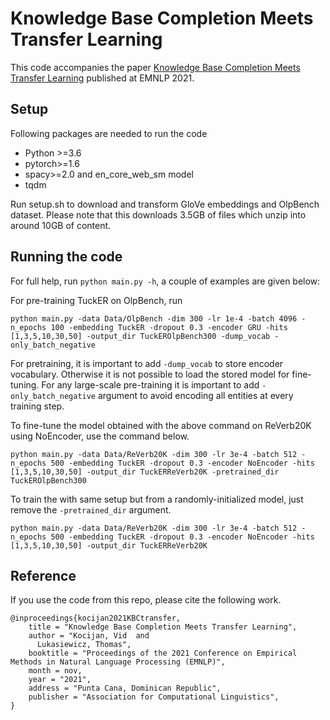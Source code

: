 # Knowledge Base Completion Meets Transfer Learning

This code accompanies the paper [Knowledge Base Completion Meets Transfer Learning](https://arxiv.org/abs/2108.13073) published at EMNLP 2021.


## Setup
Following packages are needed to run the code
 * Python >=3.6
 * pytorch>=1.6
 * spacy>=2.0 and en\_core\_web\_sm model
 * tqdm

Run setup.sh to download and transform GloVe embeddings and OlpBench dataset. Please note that this downloads 3.5GB of files which unzip into around 10GB of content.

## Running the code

For full help, run `python main.py -h`, a couple of examples are given below:

For pre-training TuckER on OlpBench, run
```
python main.py -data Data/OlpBench -dim 300 -lr 1e-4 -batch 4096 -n_epochs 100 -embedding TuckER -dropout 0.3 -encoder GRU -hits [1,3,5,10,30,50] -output_dir TuckEROlpBench300 -dump_vocab -only_batch_negative
```
For pretraining, it is important to add `-dump_vocab` to store encoder vocabulary. Otherwise it is not possible to load the stored model for fine-tuning.
For any large-scale pre-training it is important to add `-only_batch_negative` argument to avoid encoding all entities at every training step.

To fine-tune the model obtained with the above command on ReVerb20K using NoEncoder, use the command below.
```
python main.py -data Data/ReVerb20K -dim 300 -lr 3e-4 -batch 512 -n_epochs 500 -embedding TuckER -dropout 0.3 -encoder NoEncoder -hits [1,3,5,10,30,50] -output_dir TuckERReVerb20K -pretrained_dir TuckEROlpBench300
```

To train the with same setup but from a randomly-initialized model, just remove the `-pretrained_dir` argument.
```
python main.py -data Data/ReVerb20K -dim 300 -lr 3e-4 -batch 512 -n_epochs 500 -embedding TuckER -dropout 0.3 -encoder NoEncoder -hits [1,3,5,10,30,50] -output_dir TuckERReVerb20K
```
## Reference
If you use the code from this repo, please cite the following work.
```
@inproceedings{kocijan2021KBCtransfer,
    title = "Knowledge Base Completion Meets Transfer Learning",
    author = "Kocijan, Vid  and
      Lukasiewicz, Thomas",
    booktitle = "Proceedings of the 2021 Conference on Empirical Methods in Natural Language Processing (EMNLP)",
    month = nov,
    year = "2021",
    address = "Punta Cana, Dominican Republic",
    publisher = "Association for Computational Linguistics",
}
```
